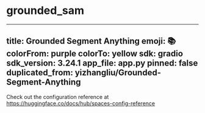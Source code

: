 # grounded_sam

---
title: Grounded Segment Anything
emoji: 📚
colorFrom: purple
colorTo: yellow
sdk: gradio
sdk_version: 3.24.1
app_file: app.py
pinned: false
duplicated_from: yizhangliu/Grounded-Segment-Anything
---

Check out the configuration reference at https://huggingface.co/docs/hub/spaces-config-reference
